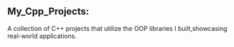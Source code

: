 ## My_Cpp_Projects: 
A collection of C++ projects that utilize the OOP libraries I built,showcasing real-world applications.
